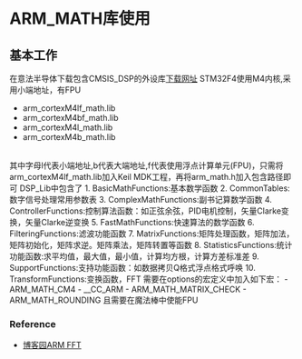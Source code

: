 # ARM_MATH库使用
## 基本工作
在意法半导体下载包含CMSIS_DSP的外设库[下载网址](https://www.st.com/en/embedded-software/stsw-stm32065.html)
STM32F4使用M4内核,采用小端地址，有FPU
- arm_cortexM4lf_math.lib
- arm_cortexM4bf_math.lib
- arm_cortexM4l_math.lib
- arm_cortexM4b_math.lib
<br>
其中字母l代表小端地址,b代表大端地址,f代表使用浮点计算单元(FPU)，只需将arm_cortexM4lf_math.lib加入Keil MDK工程，再将arm_math.h加入包含路径即可
DSP_Lib中包含了
1. BasicMathFunctions:基本数学函数
2. CommonTables:数字信号处理常用参数表
3. ComplexMathFunctions:副书记算数学函数
4. ControllerFunctions:控制算法函数：如正弦余弦，PID电机控制，矢量Clarke变换，矢量Clarke逆变换
5. FastMathFunctions:快速算法的数学函数
6. FilteringFunctions:滤波功能函数
7. MatrixFunctions:矩阵处理函数，矩阵加法，矩阵初始化，矩阵求逆。矩阵乘法，矩阵转置等函数
8. StatisticsFunctions:统计功能函数:求平均值，最大值，最小值，计算均方根，计算方差标准差
9. SupportFunctions:支持功能函数：如数据拷贝Q格式浮点格式呼唤
10. TransformFunctions:变换函数，FFT
需要在options的宏定义中加入如下宏：
- ARM_MATH_CM4
- __CC_ARM
- ARM_MATH_MATRIX_CHECK
- ARM_MATH_ROUNDING
且需要在魔法棒中使能FPU

### Reference
- [博客园ARM FFT](https://www.cnblogs.com/helesheng/p/15671138.html)